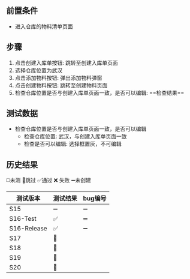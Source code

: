 
## 前置条件

- 进入仓库的物料清单页面

## 步骤

1. 点击创建入库单按钮: 跳转至创建入库单页面
2. 选择仓库位置为武汉
3. 点击添加物料按钮: 弹出添加物料弹窗
4. 点击创建物料按钮: 跳转至创建物料页面
5. 检查仓库位置是否与创建入库单页面一致，是否可以编辑: ==检查结果== 

## 测试数据

- 检查仓库位置是否与创建入库单页面一致，是否可以编辑
	- 检查仓库位置: 武汉，与创建入库单页面一致
	- 检查是否可以编辑: 选择框置灰，不可编辑

## 历史结果
 ◻️未测    🚫跳过     ✅通过    ❌ 失败    ➖未创建
 
| 测试版本 | 测试结果 | bug编号 |
| ---- | ---- | ---- |
| S15 | ➖ | ➖ |
| S16-Test | ✅ | ➖ |
| S16-Release | ✅ | ➖ |
| S17 | 🚫 |  |
| S18 | 🚫 |  |
| S19 | 🚫 |  |
| S20 | 🚫 |  |
